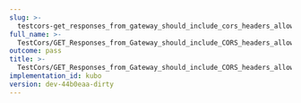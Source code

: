 ```yaml
---
slug: >-
  testcors-get_responses_from_gateway_should_include_cors_headers_allowing_js_from_other_origins_to_read_the_data_cross-origin-
full_name: >-
  TestCors/GET_Responses_from_Gateway_should_include_CORS_headers_allowing_JS_from_other_origins_to_read_the_data_cross-origin.
outcome: pass
title: >-
  TestCors/GET_Responses_from_Gateway_should_include_CORS_headers_allowing_JS_from_other_origins_to_read_the_data_cross-origin.
implementation_id: kubo
version: dev-44b0eaa-dirty
---
```


